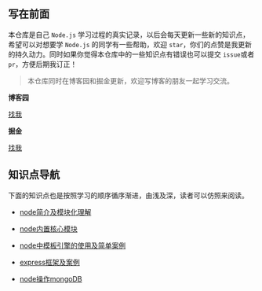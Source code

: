 ## 写在前面

本仓库是自己 `Node.js` 学习过程的真实记录，以后会每天更新一些新的知识点，希望可以对想要学 `Node.js` 的同学有一些帮助，欢迎 `star`，你们的点赞是我更新的持久动力。同时如果你觉得本仓库中的一些知识点有错误也可以提交 `issue`或者  `pr`，方便后期我订正！

> 本仓库同时在博客园和掘金更新，欢迎写博客的朋友一起学习交流。

**博客园**     

<a href="https://www.cnblogs.com/dreamcc/">找我</a>

**掘金**

<a href="https://juejin.im/user/5ca1d53451882543f252db97/posts">找我</a>

## 知识点导航

下面的知识点也是按照学习的顺序循序渐进，由浅及深，读者可以仿照来阅读。

* [node简介及模块化理解](https://github.com/pubdreamcc/Node.js/tree/master/%E7%AC%AC%E4%B8%80%E7%AB%A0)

* [node内置核心模块](https://github.com/pubdreamcc/Node.js/tree/master/%E7%AC%AC%E4%BA%8C%E7%AB%A0)

* [node中模板引擎的使用及简单案例](https://github.com/pubdreamcc/Node.js/tree/master/%E7%AC%AC%E4%B8%89%E7%AB%A0)

* [express框架及案例](https://github.com/pubdreamcc/Node.js/tree/master/%E7%AC%AC%E5%9B%9B%E7%AB%A0)

* [node操作mongoDB](https://github.com/pubdreamcc/Node.js/tree/master/%E7%AC%AC%E4%BA%94%E7%AB%A0)
